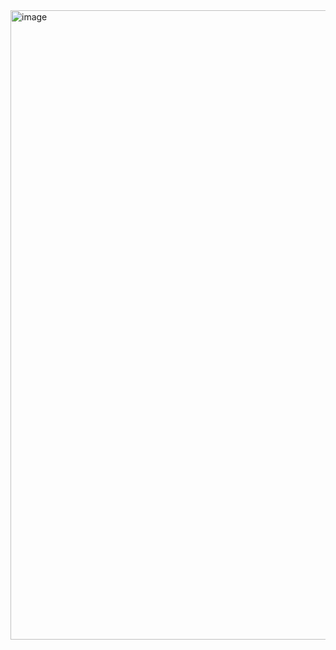 
<img width="1007" alt="image" src="https://github.com/user-attachments/assets/d7b24c77-1ea0-46d9-8bee-22d81ebebdef" />

